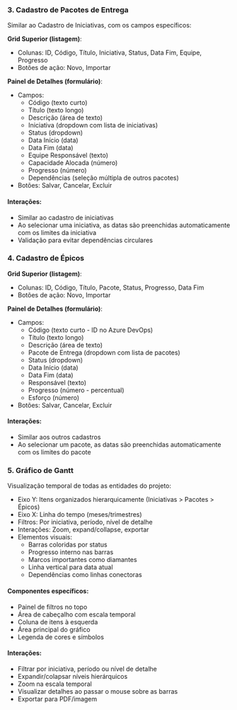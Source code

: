 ### 3. Cadastro de Pacotes de Entrega

Similar ao Cadastro de Iniciativas, com os campos específicos:

**Grid Superior (listagem)**:
- Colunas: ID, Código, Título, Iniciativa, Status, Data Fim, Equipe, Progresso
- Botões de ação: Novo, Importar

**Painel de Detalhes (formulário)**:
- Campos:
  - Código (texto curto)
  - Título (texto longo)
  - Descrição (área de texto)
  - Iniciativa (dropdown com lista de iniciativas)
  - Status (dropdown)
  - Data Início (data)
  - Data Fim (data)
  - Equipe Responsável (texto)
  - Capacidade Alocada (número)
  - Progresso (número)
  - Dependências (seleção múltipla de outros pacotes)
- Botões: Salvar, Cancelar, Excluir

#### Interações:
- Similar ao cadastro de iniciativas
- Ao selecionar uma iniciativa, as datas são preenchidas automaticamente com os limites da iniciativa
- Validação para evitar dependências circulares

### 4. Cadastro de Épicos

**Grid Superior (listagem)**:
- Colunas: ID, Código, Título, Pacote, Status, Progresso, Data Fim
- Botões de ação: Novo, Importar

**Painel de Detalhes (formulário)**:
- Campos:
  - Código (texto curto - ID no Azure DevOps)
  - Título (texto longo)
  - Descrição (área de texto)
  - Pacote de Entrega (dropdown com lista de pacotes)
  - Status (dropdown)
  - Data Início (data)
  - Data Fim (data)
  - Responsável (texto)
  - Progresso (número - percentual)
  - Esforço (número)
- Botões: Salvar, Cancelar, Excluir

#### Interações:
- Similar aos outros cadastros
- Ao selecionar um pacote, as datas são preenchidas automaticamente com os limites do pacote

### 5. Gráfico de Gantt

Visualização temporal de todas as entidades do projeto:

- Eixo Y: Itens organizados hierarquicamente (Iniciativas > Pacotes > Épicos)
- Eixo X: Linha do tempo (meses/trimestres)
- Filtros: Por iniciativa, período, nível de detalhe
- Interações: Zoom, expand/collapse, exportar
- Elementos visuais:
  - Barras coloridas por status
  - Progresso interno nas barras
  - Marcos importantes como diamantes
  - Linha vertical para data atual
  - Dependências como linhas conectoras

#### Componentes específicos:
- Painel de filtros no topo
- Área de cabeçalho com escala temporal
- Coluna de itens à esquerda
- Área principal do gráfico
- Legenda de cores e símbolos

#### Interações:
- Filtrar por iniciativa, período ou nível de detalhe
- Expandir/colapsar níveis hierárquicos
- Zoom na escala temporal
- Visualizar detalhes ao passar o mouse sobre as barras
- Exportar para PDF/imagem